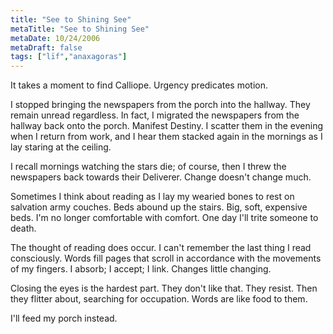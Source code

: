 ```yaml
---
title: "See to Shining See"
metaTitle: "See to Shining See"
metaDate: 10/24/2006
metaDraft: false
tags: ["lïf","anaxagoras"]
---
```


It takes a moment to find Calliope. Urgency predicates motion.  
  
I stopped bringing the newspapers from the porch into the hallway. They remain unread regardless. In fact, I migrated the newspapers from the hallway back onto the porch. Manifest Destiny. I scatter them in the evening when I return from work, and I hear them stacked again in the mornings as I lay staring at the ceiling.  
  
I recall mornings watching the stars die; of course, then I threw the newspapers back towards their Deliverer. Change doesn't change much.  
  
Sometimes I think about reading as I lay my wearied bones to rest on salvation army couches. Beds abound up the stairs. Big, soft, expensive beds. I'm no longer comfortable with comfort. One day I'll trite someone to death.  
  
The thought of reading does occur. I can't remember the last thing I read consciously. Words fill pages that scroll in accordance with the movements of my fingers. I absorb; I accept; I link. Changes little changing.  
  
Closing the eyes is the hardest part. They don't like that. They resist. Then they flitter about, searching for occupation. Words are like food to them.  
  
I'll feed my porch instead.